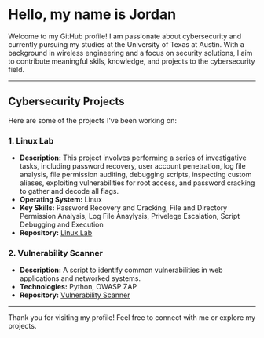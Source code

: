 # Hello, my name is Jordan  

Welcome to my GitHub profile! I am passionate about cybersecurity and currently pursuing my studies at the University of Texas at Austin. With a background in wireless engineering and a focus on security solutions, I aim to contribute meaningful skils, knowledge, and projects to the cybersecurity field.  

---

## Cybersecurity Projects  

Here are some of the projects I've been working on:  

### 1. **Linux Lab**  
- **Description:** This project involves performing a series of investigative tasks, including password recovery, user account penetration, log file analysis, file permission auditing, debugging scripts, inspecting custom aliases, exploiting vulnerabilities for root access, and password cracking to gather and decode all flags.  
- **Operating System:** Linux
- **Key Skills:** Password Recovery and Cracking, File and Directory Permission Analysis, Log File Anaylysis, Privelege Escalation, Script Debugging and Execution   
- **Repository:**   [Linux Lab](https://github.com/JordanMcAlpine1/LinuxLab)


### 2. **Vulnerability Scanner**  
- **Description:** A script to identify common vulnerabilities in web applications and networked systems.  
- **Technologies:** Python, OWASP ZAP  
- **Repository:** [Vulnerability Scanner](#)  


---

Thank you for visiting my profile! Feel free to connect with me or explore my projects.  


